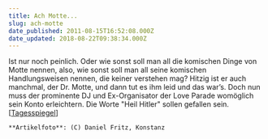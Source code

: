 ```yaml
---
title: Ach Motte...
slug: ach-motte
date_published: 2011-08-15T16:52:08.000Z
date_updated: 2018-08-22T09:38:34.000Z
---
```


Ist nur noch peinlich. Oder wie sonst soll man all die komischen Dinge von Motte nennen, also, wie sonst soll man all seine komischen Handlungsweisen nennen, die keiner verstehen mag? Hitzig ist er auch manchmal, der Dr. Motte, und dann tut es ihm leid und das war’s. Doch nun muss der prominente DJ und Ex-Organisator der Love Parade womöglich sein Konto erleichtern.  Die Worte "Heil Hitler" sollen gefallen sein. [[Tagesspiegel](http://www.tagesspiegel.de/berlin/stadtleben/strafbefehl-fuer-dr-motte/4500690.html)]

`**Artikelfoto**: (C) Daniel Fritz, Konstanz`
